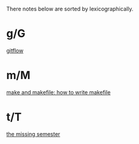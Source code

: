 There notes below are sorted by lexicographically.

# g/G
[gitflow](gitflowLearning)

# m/M
[make and makefile: how to write makefile](makeLearning)

# t/T
[the missing semester](theMissingSemesterNotes)

